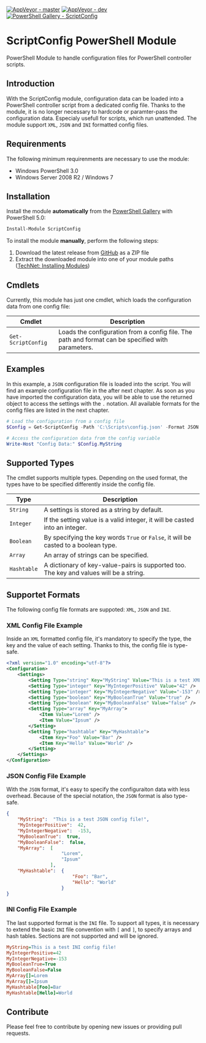 [![AppVeyor - master](https://ci.appveyor.com/api/projects/status/48di0b0ml0aesj45/branch/master?svg=true)](https://ci.appveyor.com/project/claudiospizzi/scriptconfig/branch/master) [![AppVeyor - dev](https://ci.appveyor.com/api/projects/status/48di0b0ml0aesj45/branch/dev?svg=true)](https://ci.appveyor.com/project/claudiospizzi/scriptconfig/branch/dev) [![PowerShell Gallery - ScriptConfig](https://img.shields.io/badge/PowerShell%20Gallery-ScriptConfig-0072C6.svg)](https://www.powershellgallery.com/packages/ScriptConfig)

# ScriptConfig PowerShell Module
PowerShell Module to handle configuration files for PowerShell controller scripts.


## Introduction

With the ScriptConfig module, configuration data can be loaded into a PowerShell controller script from a dedicated config file. Thanks to the module, it is no longer necessary to hardcode or paramter-pass the configuration data. Especialy usefull for scripts, which run unattended. The module support `XML`, `JSON` and `INI` formatted config files.


## Requirenments

The following minimum requirenments are necessary to use the module:

* Windows PowerShell 3.0
* Windows Server 2008 R2 / Windows 7


## Installation

Install the module **automatically** from the [PowerShell Gallery](https://www.powershellgallery.com/packages/ScriptConfig) with PowerShell 5.0:

```powershell
Install-Module ScriptConfig
```

To install the module **manually**, perform the following steps:

1. Download the latest release from [GitHub](https://github.com/claudiospizzi/ScriptConfig/releases) as a ZIP file
2. Extract the downloaded module into one of your module paths ([TechNet: Installing Modules](https://technet.microsoft.com/en-us/library/dd878350))


## Cmdlets

Currently, this module has just one cmdlet, which loads the configuration data from one config file:

| Cmdlet               | Description                                                                                        |
| -------------------- | -------------------------------------------------------------------------------------------------- |
| `Get-ScriptConfig`   | Loads the configuration from a config file. The path and format can be specified with parameters.  |


## Examples

In this example, a `JSON` configuration file is loaded into the script. You will find an example configuration file in the after next chapter. As soon as you have imported the configuration data, you will be able to use the returned object to access the settings with the `.` notation. All available formats for the config files are listed in the next chapter.

```powershell
# Load the configuration from a config file
$Config = Get-ScriptConfig -Path 'C:\Scripts\config.json' -Format JSON

# Access the configuration data from the config variable
Write-Host "Config Data:" $Config.MyString
```


## Supported Types

The cmdlet supports multiple types. Depending on the used format, the types have to be specified differently inside the config file.

| Type          | Description                                                                              |
| ------------- | ---------------------------------------------------------------------------------------- |
| `String`      | A settings is stored as a string by default.                                             |
| `Integer`     | If the setting value is a valid integer, it will be casted into an integer.              |
| `Boolean`     | By specifying the key words `True` or `False`, it will be casted to a boolean type.      |
| `Array`       | An array of strings can be specified.                                                    |
| `Hashtable`   | A dictionary of key-value-pairs is supported too. The key and values will be a string.   |


## Supportet Formats

The following config file formats are suppoted: `XML`, `JSON` and `INI`.

### XML Config File Example

Inside an `XML` formatted config file, it's mandatory to specify the type, the key and the value of each setting. Thanks to this, the config file is type-safe.

```xml
<?xml version="1.0" encoding="utf-8"?>
<Configuration>
    <Settings>
        <Setting Type="string" Key="MyString" Value="This is a test XML config file!" />
        <Setting Type="integer" Key="MyIntegerPositive" Value="42" />
        <Setting Type="integer" Key="MyIntegerNegative" Value="-153" />
        <Setting Type="boolean" Key="MyBooleanTrue" Value="true" />
        <Setting Type="boolean" Key="MyBooleanFalse" Value="false" />
        <Setting Type="array" Key="MyArray">
            <Item Value="Lorem" />
            <Item Value="Ipsum" />
        </Setting>
        <Setting Type="hashtable" Key="MyHashtable">
            <Item Key="Foo" Value="Bar" />
            <Item Key="Hello" Value="World" />
        </Setting>
    </Settings>
</Configuration>
```

### JSON Config File Example

With the `JSON` format, it's easy to specify the configuraiton data with less overhead. Because of the special notation, the `JSON` format is also type-safe.

```json
{
    "MyString":  "This is a test JSON config file!",
    "MyIntegerPositive":  42,
    "MyIntegerNegative":  -153,
    "MyBooleanTrue":  true,
    "MyBooleanFalse":  false,
    "MyArray":  [
                    "Lorem",
                    "Ipsum"
                ],
    "MyHashtable":  {
                        "Foo": "Bar",
                        "Hello": "World"
                    }
}
```

### INI Config File Example

The last supported format is the `INI` file. To support all types, it is necessary to extend the basic `INI` file convention with `[` and `]`, to specify arrays and hash tables. Sections are not supported and will be ignored.

```ini
MyString=This is a test INI config file!
MyIntegerPositive=42
MyIntegerNegative=-153
MyBooleanTrue=True
MyBooleanFalse=False
MyArray[]=Lorem
MyArray[]=Ipsum
MyHashtable[Foo]=Bar
MyHashtable[Hello]=World
```


## Contribute

Please feel free to contribute by opening new issues or providing pull requests.

